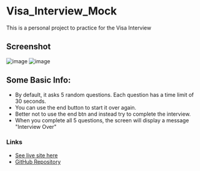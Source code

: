 # Visa_Interview_Mock
This is a personal project to practice for the Visa Interview 

## Screenshot
![image](https://github.com/Karan-Niroula/Visa_Interview_Mock/assets/115252139/b42d9844-35b6-40f1-9ec7-d0d4e068601c)
![image](https://github.com/Karan-Niroula/Visa_Interview_Mock/assets/115252139/91f4fdac-ef92-40ec-ba4a-67e17094d851)




## Some Basic Info:
- By default, it asks 5 random questions. Each question has a time limit of 30 seconds.
- You can use the end button to start it over again.
- Better not to use the end btn and instead try to complete the interview.
- When you complete all 5 questions, the screen will display a message "Interview Over"

### Links
- [See live site here](https://karan-niroula.github.io/Visa_Interview_Mock/)
- [GitHub Repository](https://github.com/Karan-Niroula?tab=repositories)
